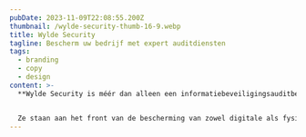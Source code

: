```yaml
---
pubDate: 2023-11-09T22:08:55.200Z
thumbnail: /wylde-security-thumb-16-9.webp
title: Wylde Security
tagline: Bescherm uw bedrijf met expert auditdiensten
tags:
  - branding
  - copy
  - design
content: >-
  **Wylde Security is méér dan alleen een informatiebeveiligingsauditbedrijf.**


  Ze staan aan het front van de bescherming van zowel digitale als fysieke activa van kleine en middelgrote ondernemingen (SMEs). Met hun diepe expertise en brandende passie voor beveiliging, gaven ze mij de eer een sprankelende website te ontwerpen. Een podium waarop hun innovatieve diensten schitteren en direct de aandacht van potentiële klanten grijpen!
---
```

